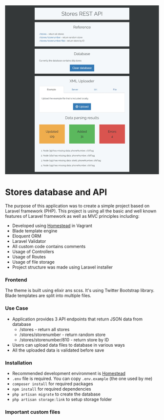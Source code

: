 ![Screenshot](/screenshot.jpg?raw=true "Screenshot")

# Stores database and API

The purpose of this application was to create a simple project based on Laravel framework (PHP). This project is using all the basic and well known features of Laravel framework as well as MVC principles including:

- Developed using [Homestead](https://laravel.com/docs/5.4/homestead) in Vagrant
- Blade template engine
- Eloquent ORM
- Laravel Validator
- All custom code contains comments
- Usage of Controllers
- Usage of Routes
- Usage of file storage
- Project structure was made using Laravel installer

### Frontend

The theme is built using elixir ans scss. It's using Twitter Bootstrap library. Blade templates are split into multiple files.

### Use Case

- Application provides 3 API endpoints that return JSON data from database
    - /stores - return all stores
    - /stores/storenumber - return random store
    - /stores/storenumber/810 - return store by ID
- Users can upload data files to database in various ways
- All the uploaded data is validated before save

### Installation

- Recommended development environment is [Homestead](https://laravel.com/docs/5.4/homestead)
- `.env` file is required. You can copy `.env.example` (the one used by me)
- `composer install` for required packages
- `npm install` for required dependencies
- `php artisan migrate` to create the database
- `php artisan storage:link` to setup storage folder

### Important custom files

